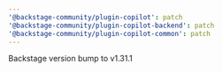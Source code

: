 ```yaml
---
'@backstage-community/plugin-copilot': patch
'@backstage-community/plugin-copilot-backend': patch
'@backstage-community/plugin-copilot-common': patch
---
```


Backstage version bump to v1.31.1
